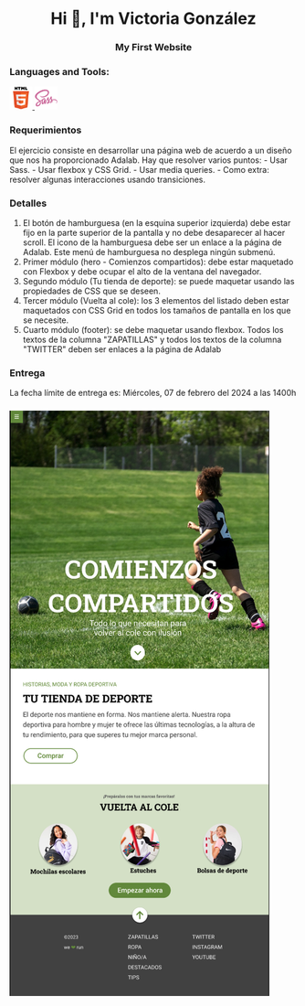 <h1 align="center">Hi 👋, I'm Victoria González</h1>
<h3 align="center"> My First Website </h3>

<h3 align="left">Languages and Tools:</h3>
<p align="left"> <a href="https://www.w3.org/html/" target="_blank" rel="noreferrer"> <img src="https://raw.githubusercontent.com/devicons/devicon/master/icons/html5/html5-original-wordmark.svg" alt="html5" width="40" height="40"/> </a> <a href="https://sass-lang.com" target="_blank" rel="noreferrer"> <img src="https://raw.githubusercontent.com/devicons/devicon/master/icons/sass/sass-original.svg" alt="sass" width="40" height="40"/> </a> </p>

###

<h3 align="left"> Requerimientos </h3>
<p align="left">
El ejercicio consiste en desarrollar una página web de acuerdo a un diseño que nos ha proporcionado Adalab. Hay
que resolver varios puntos:
- Usar Sass.
- Usar flexbox y CSS Grid.
- Usar media queries.
- Como extra: resolver algunas interacciones usando transiciones.
</p>

###

<h3 align="left"> Detalles </h3>

1. El botón de hamburguesa (en la esquina superior izquierda) debe estar fijo en la parte superior de la
   pantalla y no debe desaparecer al hacer scroll. El icono de la hamburguesa debe ser un enlace a la
   página de Adalab. Este menú de hamburguesa no desplega ningún submenú.
1. Primer módulo (hero - Comienzos compartidos): debe estar maquetado con Flexbox y debe ocupar
   el alto de la ventana del navegador.
1. Segundo módulo (Tu tienda de deporte): se puede maquetar usando las propiedades de CSS que se
   deseen.
1. Tercer módulo (Vuelta al cole): los 3 elementos del listado deben estar maquetados con CSS Grid en
   todos los tamaños de pantalla en los que se necesite.
1. Cuarto módulo (footer): se debe maquetar usando flexbox. Todos los textos de la columna
   "ZAPATILLAS" y todos los textos de la columna "TWITTER" deben ser enlaces a la página de
   Adalab

###

<h3 align="left"> Entrega</h3>
<p align="left">
La fecha límite de entrega es:
Miércoles, 07 de febrero del 2024 a las 1400h
</p>

###

![Página final](/public/images/version_tablet.png)
